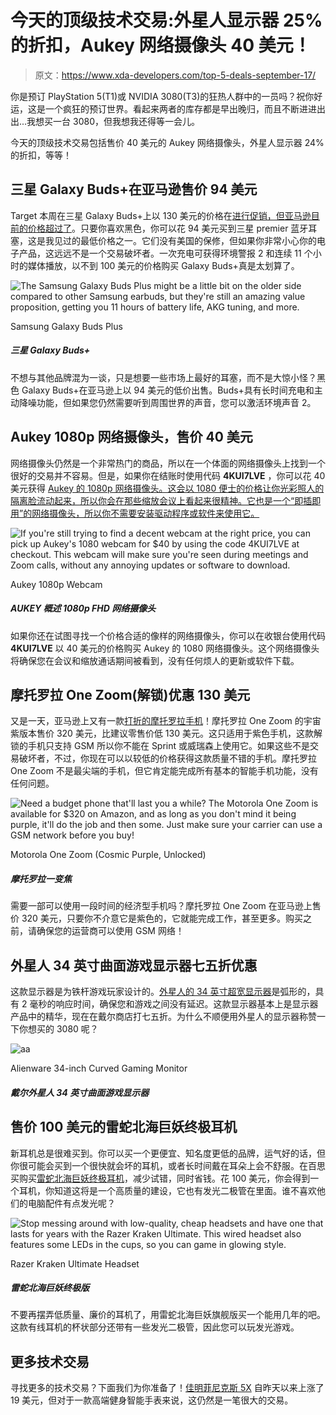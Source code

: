 # 今天的顶级技术交易:外星人显示器 25%的折扣，Aukey 网络摄像头 40 美元！

> 原文：<https://www.xda-developers.com/top-5-deals-september-17/>

你是预订 PlayStation 5(T1)或 NVIDIA 3080(T3)的狂热人群中的一员吗？祝你好运，这是一个疯狂的预订世界。看起来两者的库存都是早出晚归，而且不断进进出出...我想买一台 3080，但我想我还得等一会儿。

今天的顶级技术交易包括售价 40 美元的 Aukey 网络摄像头，外星人显示器 24%的折扣，等等！

## 三星 Galaxy Buds+在亚马逊售价 94 美元

Target 本周在三星 Galaxy Buds+上以 130 美元的价格在[进行促销，但](https://www.target.com/p/samsung-galaxy-buds/-/A-79567447)[亚马逊目前的价格超过了](https://www.amazon.com/dp/B084T4KHKT?tag=xda-6s3dorc-20&ascsubtag=UUxdaUeUpU29884&asc_refurl=https%3A%2F%2Fwww.xda-developers.com%2Ftop-5-deals-september-17%2F&asc_campaign=Short-Term)。只要你喜欢黑色，你可以花 94 美元买到三星 premier 蓝牙耳塞，这是我见过的最低价格之一。它们没有美国的保修，但如果你非常小心你的电子产品，这远远不是一个交易破坏者。一次充电可获得环境警报 2 和连续 11 个小时的媒体播放，以不到 100 美元的价格购买 Galaxy Buds+真是太划算了。

 <picture>![The Samsung Galaxy Buds Plus might be a little bit on the older side compared to other Samsung earbuds, but they're still an amazing value proposition, getting you 11 hours of battery life, AKG tuning, and more.](img/d53efe4b28234c2ed0c0df3862462390.png)</picture> 

Samsung Galaxy Buds Plus

##### 三星 Galaxy Buds+

不想与其他品牌混为一谈，只是想要一些市场上最好的耳塞，而不是大惊小怪？黑色 Galaxy Buds+在亚马逊上以 94 美元的低价出售。Buds+具有长时间充电和主动降噪功能，但如果您仍然需要听到周围世界的声音，您可以激活环境声音 2。

## Aukey 1080p 网络摄像头，售价 40 美元

网络摄像头仍然是一个非常热门的商品，所以在一个体面的网络摄像头上找到一个很好的交易并不容易。但是，如果你在结账时使用代码 **4KUI7LVE** ，你可以花 40 美元获得 [Aukey 的 1080p 网络摄像头。这会以 1080 便士的价格让你光彩照人的隔离脸流动起来，所以你会在那些缩放会议上看起来很精神。它也是一个“即插即用”的网络摄像头，所以你不需要安装驱动程序或软件来使用它。](https://www.amazon.com/gp/product/B072MMH33F?tag=xda-6s3dorc-20&ascsubtag=UUxdaUeUpU29884&asc_refurl=https%3A%2F%2Fwww.xda-developers.com%2Ftop-5-deals-september-17%2F&asc_campaign=Short-Term)

 <picture>![If you're still trying to find a decent webcam at the right price, you can pick up Aukey's 1080 webcam for $40 by using the code <strong>4KUI7LVE</strong> at checkout. This webcam will make sure you're seen during meetings and Zoom calls, without any annoying updates or software to download.](img/d9d17f5fcf69b4ccea7a58adaf733b77.png)</picture> 

Aukey 1080p Webcam

##### AUKEY 概述 1080p FHD 网络摄像头

如果你还在试图寻找一个价格合适的像样的网络摄像头，你可以在收银台使用代码 **4KUI7LVE** 以 40 美元的价格购买 Aukey 的 1080 网络摄像头。这个网络摄像头将确保您在会议和缩放通话期间被看到，没有任何烦人的更新或软件下载。

## 摩托罗拉 One Zoom(解锁)优惠 130 美元

又是一天，亚马逊上又有一款[打折的摩托罗拉手机](https://www.amazon.com/Motorola-One-Zoom-Unlocked-T-Mobile/dp/B07W6L5G3R?tag=xda-6s3dorc-20&ascsubtag=UUxdaUeUpU29884&asc_refurl=https%3A%2F%2Fwww.xda-developers.com%2Ftop-5-deals-september-17%2F&asc_campaign=Short-Term)！摩托罗拉 One Zoom 的宇宙紫版本售价 320 美元，比建议零售价低 130 美元。这只适用于紫色手机，这款解锁的手机只支持 GSM 所以你不能在 Sprint 或威瑞森上使用它。如果这些不是交易破坏者，不过，你现在可以以较低的价格获得这款质量不错的手机。摩托罗拉 One Zoom 不是最尖端的手机，但它肯定能完成所有基本的智能手机功能，没有任何问题。

 <picture>![Need a budget phone that'll last you a while? The Motorola One Zoom is available for $320 on Amazon, and as long as you don't mind it being purple, it'll do the job and then some. Just make sure your carrier can use a GSM network before you buy!](img/517c3bba9de6d7eee3209f134b9fd5e4.png)</picture> 

Motorola One Zoom (Cosmic Purple, Unlocked)

##### 摩托罗拉一变焦

需要一部可以使用一段时间的经济型手机吗？摩托罗拉 One Zoom 在亚马逊上售价 320 美元，只要你不介意它是紫色的，它就能完成工作，甚至更多。购买之前，请确保您的运营商可以使用 GSM 网络！

## 外星人 34 英寸曲面游戏显示器七五折优惠

这款显示器是为铁杆游戏玩家设计的。[外星人的 34 英寸超宽显示器](https://www.anrdoezrs.net/links/100122946/type/dlg/sid/UUxdaUeUpU29884/https://www.dell.com/en-us/shop/new-alienware-34-curved-gaming-monitor-aw3420dw/apd/210-atzq/monitors-monitor-accessories)是弧形的，具有 2 毫秒的响应时间，确保您和游戏之间没有延迟。这款显示器基本上是显示器产品中的精华，现在在戴尔商店打七五折。为什么不顺便用外星人的显示器称赞一下你想买的 3080 呢？

 <picture>![aa](img/74ac18e2b93ef4d54afec5f194b40cac.png)</picture> 

Alienware 34-inch Curved Gaming Monitor

##### 戴尔外星人 34 英寸曲面游戏显示器

## 售价 100 美元的雷蛇北海巨妖终极耳机

新耳机总是很难买到。你可以买一个更便宜、知名度更低的品牌，运气好的话，但你很可能会买到一个很快就会坏的耳机，或者长时间戴在耳朵上会不舒服。在百思买购买[雷蛇北海巨妖终极耳机](https://shop-links.co/link/?exclusive=1&publisher_slug=xda&article_name=Today%27s+Top+Tech+Deals%3A+Alienware+Monitor+25%25+Off%2C+Aukey+Webcam+for+%2440%2C+and+More&article_url=https%3A%2F%2Fwww.xda-developers.com%2Ftop-5-deals-september-17%2F&u1=UUxdaUeUpU29884&url=https%3A%2F%2Fwww.bestbuy.com%2Fsite%2Frazer-kraken-ultimate-wired-over-the-ear-headset-classic-black%2F6391902.p%3FskuId%3D6391902)，减少试错，同时省钱。花 100 美元，你会得到一个耳机，你知道这将是一个高质量的建设，它也有发光二极管在里面。谁不喜欢他们的电脑配件有点发光呢？

 <picture>![Stop messing around with low-quality, cheap headsets and have one that lasts for years with the Razer Kraken Ultimate. This wired headset also features some LEDs in the cups, so you can game in glowing style.](img/2066fb80c01783b713a42a3f497507b6.png)</picture> 

Razer Kraken Ultimate Headset

##### 雷蛇北海巨妖终极版

不要再摆弄低质量、廉价的耳机了，用雷蛇北海巨妖旗舰版买一个能用几年的吧。这款有线耳机的杯状部分还带有一些发光二极管，因此您可以玩发光游戏。

## 更多技术交易

寻找更多的技术交易？下面我们为你准备了！[佳明菲尼克斯 5X](https://www.amazon.com/Garmin-Fenix-5X-Sapphire-Slate/dp/B01MQX3306?tag=xda-6s3dorc-20&ascsubtag=UUxdaUeUpU29884&asc_refurl=https%3A%2F%2Fwww.xda-developers.com%2Ftop-5-deals-september-17%2F&asc_campaign=Short-Term) 自昨天以来上涨了 19 美元，但对于一款高端健身智能手表来说，这仍然是一笔很大的交易。